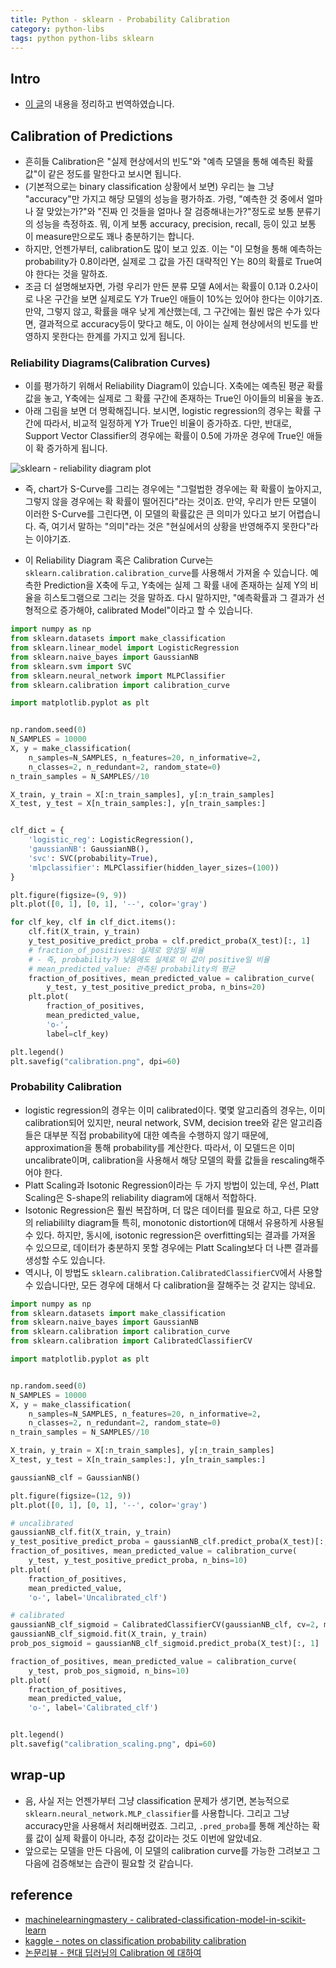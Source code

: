 ```yaml
---
title: Python - sklearn - Probability Calibration
category: python-libs
tags: python python-libs sklearn 
---
```


## Intro

- [이 글](https://machinelearningmastery.com/calibrated-classification-model-in-scikit-learn/)의 내용을 정리하고 번역하였습니다.

## Calibration of Predictions

- 흔히들 Calibration은 "실제 현상에서의 빈도"와 "예측 모델을 통해 예측된 확률값"이 같은 정도를 말한다고 보시면 됩니다.
- (기본적으로는 binary classification 상황에서 보면) 우리는 늘 그냥 "accuracy"만 가지고 해당 모델의 성능을 평가하죠. 가령, "예측한 것 중에서 얼마나 잘 맞았는가?"와 "진짜 인 것들을 얼마나 잘 검증해내는가?"정도로 보통 분류기의 성능을 측정하죠. 뭐, 이게 보통 accuracy, precision, recall, 등이 있고 보통 이 measure만으로도 꽤나 충분하기는 합니다.
- 하지만, 언젠가부터, calibration도 많이 보고 있죠. 이는 "이 모형을 통해 예측하는 probability가 0.8이라면, 실제로 그 값을 가진 대략적인 Y는 80의 확률로 True여야 한다는 것을 말하죠.
- 조금 더 설명해보자면, 가령 우리가 만든 분류 모델 A에서는 확률이 0.1과 0.2사이로 나온 구간을 보면 실제로도 Y가 True인 애들이 10%는 있어야 한다는 이야기죠. 만약, 그렇지 않고, 확률을 매우 낮게 계산했는데, 그 구간에는 훨씬 많은 수가 있다면, 결과적으로 accuracy등이 맞다고 해도, 이 아이는 실제 현상에서의 빈도를 반영하지 못한다는 한계를 가지고 있게 됩니다.

### Reliability Diagrams(Calibration Curves)

- 이를 평가하기 위해서 Reliability Diagram이 있습니다. X축에는 예측된 평균 확률 값을 놓고, Y축에는 실제로 그 확률 구간에 존재하는 True인 아이들의 비율을 놓죠.
- 아래 그림을 보면 더 명확해집니다. 보시면, logistic regression의 경우는 확률 구간에 따라서, 비교적 일정하게 Y가 True인 비율이 증가하죠. 다만, 반대로, Support Vector Classifier의 경우에는 확률이 0.5에 가까운 경우에 True인 애들이 확 증가하게 됩니다.

![sklearn - reliability diagram plot](https://scikit-learn.org/stable/_images/sphx_glr_plot_compare_calibration_0011.png)

- 즉, chart가 S-Curve를 그리는 경우에는 "그럴법한 경우에는 확 확률이 높아지고, 그렇지 않을 경우에는 확 확률이 떨어진다"라는 것이죠. 만약, 우리가 만든 모델이 이러한 S-Curve를 그린다면, 이 모델의 확률값은 큰 의미가 있다고 보기 어렵습니다. 즉, 여기서 말하는 "의미"라는 것은 "현실에서의 상황을 반영해주지 못한다"라는 이야기죠.

- 이 Reliability Diagram 혹은 Calibration Curve는 `sklearn.calibration.calibration_curve`를 사용해서 가져올 수 있습니다. 예측한 Prediction을 X축에 두고, Y축에는 실제 그 확률 내에 존재하는 실제 Y의 비율을 히스토그램으로 그리는 것을 말하죠. 다시 말하지만, "예측확률과 그 결과가 선형적으로 증가해야, calibrated Model"이라고 할 수 있습니다.

```python
import numpy as np
from sklearn.datasets import make_classification
from sklearn.linear_model import LogisticRegression
from sklearn.naive_bayes import GaussianNB
from sklearn.svm import SVC
from sklearn.neural_network import MLPClassifier
from sklearn.calibration import calibration_curve

import matplotlib.pyplot as plt


np.random.seed(0)
N_SAMPLES = 10000
X, y = make_classification(
    n_samples=N_SAMPLES, n_features=20, n_informative=2,
    n_classes=2, n_redundant=2, random_state=0)
n_train_samples = N_SAMPLES//10

X_train, y_train = X[:n_train_samples], y[:n_train_samples]
X_test, y_test = X[n_train_samples:], y[n_train_samples:]


clf_dict = {
    'logistic_reg': LogisticRegression(),
    'gaussianNB': GaussianNB(),
    'svc': SVC(probability=True),
    'mlpclassifier': MLPClassifier(hidden_layer_sizes=(100))
}

plt.figure(figsize=(9, 9))
plt.plot([0, 1], [0, 1], '--', color='gray')

for clf_key, clf in clf_dict.items():
    clf.fit(X_train, y_train)
    y_test_positive_predict_proba = clf.predict_proba(X_test)[:, 1]
    # fraction_of_positives: 실제로 양성일 비율
    # - 즉, probability가 낮음에도 실제로 이 값이 positive일 비율
    # mean_predicted_value: 관측된 probability의 평균
    fraction_of_positives, mean_predicted_value = calibration_curve(
        y_test, y_test_positive_predict_proba, n_bins=20)
    plt.plot(
        fraction_of_positives,
        mean_predicted_value,
        'o-',
        label=clf_key)

plt.legend()
plt.savefig("calibration.png", dpi=60)
```

### Probability Calibration

- logistic regression의 경우는 이미 calibrated이다. 몇몇 알고리즘의 경우는, 이미 calibration되어 있지만, neural network, SVM, decision tree와 같은 알고리즘들은 대부분 직접 probability에 대한 예측을 수행하지 않기 때문에, approximation을 통해 probability를 계산한다. 따라서, 이 모델드은 이미 uncalibrate이며, calibration을 사용해서 해당 모델의 확률 값들을 rescaling해주어야 한다.
- Platt Scaling과 Isotonic Regression이라는 두 가지 방법이 있는데, 우선, Platt Scaling은 S-shape의 reliability diagram에 대해서 적합하다.
- Isotonic Regression은 훨씬 복잡하며, 더 많은 데이터를 필요로 하고, 다른 모양의 reliabililty diagram들 특히, monotonic distortion에 대해서 유용하게 사용될 수 있다. 하지만, 동시에, isotonic regression은 overfitting되는 결과를 가져올 수 있으므로, 데이터가 충분하지 못할 경우에는 Platt Scaling보다 더 나쁜 결과를 생성할 수도 있습니다.
- 역시나, 이 방법도 `sklearn.calibration.CalibratedClassifierCV`에서 사용할 수 있습니다만, 모든 경우에 대해서 다 calibration을 잘해주는 것 같지는 않네요.

```python
import numpy as np
from sklearn.datasets import make_classification
from sklearn.naive_bayes import GaussianNB
from sklearn.calibration import calibration_curve
from sklearn.calibration import CalibratedClassifierCV

import matplotlib.pyplot as plt


np.random.seed(0)
N_SAMPLES = 10000
X, y = make_classification(
    n_samples=N_SAMPLES, n_features=20, n_informative=2,
    n_classes=2, n_redundant=2, random_state=0)
n_train_samples = N_SAMPLES//10

X_train, y_train = X[:n_train_samples], y[:n_train_samples]
X_test, y_test = X[n_train_samples:], y[n_train_samples:]

gaussianNB_clf = GaussianNB()

plt.figure(figsize=(12, 9))
plt.plot([0, 1], [0, 1], '--', color='gray')

# uncalibrated
gaussianNB_clf.fit(X_train, y_train)
y_test_positive_predict_proba = gaussianNB_clf.predict_proba(X_test)[:, 1]
fraction_of_positives, mean_predicted_value = calibration_curve(
    y_test, y_test_positive_predict_proba, n_bins=10)
plt.plot(
    fraction_of_positives,
    mean_predicted_value,
    'o-', label='Uncalibrated_clf')

# calibrated
gaussianNB_clf_sigmoid = CalibratedClassifierCV(gaussianNB_clf, cv=2, method='sigmoid')
gaussianNB_clf_sigmoid.fit(X_train, y_train)
prob_pos_sigmoid = gaussianNB_clf_sigmoid.predict_proba(X_test)[:, 1]

fraction_of_positives, mean_predicted_value = calibration_curve(
    y_test, prob_pos_sigmoid, n_bins=10)
plt.plot(
    fraction_of_positives,
    mean_predicted_value,
    'o-', label='Calibrated_clf')


plt.legend()
plt.savefig("calibration_scaling.png", dpi=60)
```

## wrap-up

- 음, 사실 저는 언젠가부터 그냥 classification 문제가 생기면, 본능적으로 `sklearn.neural_network.MLP_classifier`를 사용합니다. 그리고 그냥 accuracy만을 사용해서 처리해버렸죠. 그리고, `.pred_proba`를 통해 계산하는 확률 값이 실제 확률이 아니라, 추정 값이라는 것도 이번에 알았네요.
- 앞으로는 모델을 만든 다음에, 이 모델의 calibration curve를 가능한 그려보고 그다음에 검증해보는 습관이 필요할 것 같습니다.

## reference

- [machinelearningmastery - calibrated-classification-model-in-scikit-learn](https://machinelearningmastery.com/calibrated-classification-model-in-scikit-learn/)
- [kaggle - notes on classification probability calibration](https://www.kaggle.com/residentmario/notes-on-classification-probability-calibration)
- [논문리뷰 - 현대 딥러닝의 Calibration 에 대하여](https://3months.tistory.com/490)
